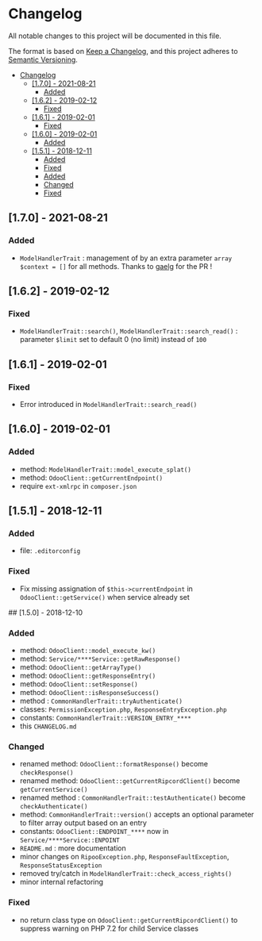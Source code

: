 # Changelog

All notable changes to this project will be documented in this file.

The format is based on [Keep a Changelog](https://keepachangelog.com/en/1.0.0/),
and this project adheres to [Semantic Versioning](https://semver.org/spec/v2.0.0.html).


- [Changelog](#changelog)
  - [[1.7.0] - 2021-08-21](#170---2021-08-21)
    - [Added](#added)
  - [[1.6.2] - 2019-02-12](#162---2019-02-12)
    - [Fixed](#fixed)
  - [[1.6.1] - 2019-02-01](#161---2019-02-01)
    - [Fixed](#fixed-1)
  - [[1.6.0] - 2019-02-01](#160---2019-02-01)
    - [Added](#added-1)
  - [[1.5.1] - 2018-12-11](#151---2018-12-11)
    - [Added](#added-2)
    - [Fixed](#fixed-2)
    - [Added](#added-3)
    - [Changed](#changed)
    - [Fixed](#fixed-3)



## [1.7.0] - 2021-08-21

### Added

- `ModelHandlerTrait` : management of by an extra parameter `array $context = []` for all methods. Thanks to [gaelg](https://github.com/gaelg) for the PR !

## [1.6.2] - 2019-02-12

### Fixed

- `ModelHandlerTrait::search()`, `ModelHandlerTrait::search_read()` : parameter `$limit` set to default 0 (no limit) instead of `100`

## [1.6.1] - 2019-02-01

### Fixed

- Error introduced in `ModelHandlerTrait::search_read()`

## [1.6.0] - 2019-02-01

### Added
- method: `ModelHandlerTrait::model_execute_splat()`
- method: `OdooClient::getCurrentEndpoint()`
- require `ext-xmlrpc` in `composer.json`

## [1.5.1] - 2018-12-11

### Added

- file: `.editorconfig`

### Fixed

- Fix missing assignation of `$this->currentEndpoint` in `OdooClient::getService()` when service already set


## [1.5.0] - 2018-12-10

### Added

- method: `OdooClient::model_execute_kw()`
- method: `Service/****Service::getRawResponse()`
- method: `OdooClient::getArrayType()`
- method: `OdooClient::getResponseEntry()`
- method: `OdooClient::setResponse()`
- method: `OdooClient::isResponseSuccess()`
- method : `CommonHandlerTrait::tryAuthenticate()`
- classes: `PermissionException.php`, `ResponseEntryException.php`
- constants: `CommonHandlerTrait::VERSION_ENTRY_****`
- this `CHANGELOG.md`

### Changed

- renamed method: `OdooClient::formatResponse()` become `checkResponse()`
- renamed method: `OdooClient::getCurrentRipcordClient()` become `getCurrentService()`
- renamed method : `CommonHandlerTrait::testAuthenticate()` become `checkAuthenticate()` 
- method: `CommonHandlerTrait::version()` accepts an optional parameter to filter array output based on an entry
- constants: `OdooClient::ENDPOINT_****` now in `Service/****Service::ENPOINT`
- `README.md` : more documentation
- minor changes on `RipooException.php`, `ResponseFaultException`, `ResponseStatusException`
- removed try/catch in `ModelHandlerTrait::check_access_rights()`
- minor internal refactoring

### Fixed

- no return class type on `OdooClient::getCurrentRipcordClient()` to suppress warning on PHP 7.2 for child Service classes

